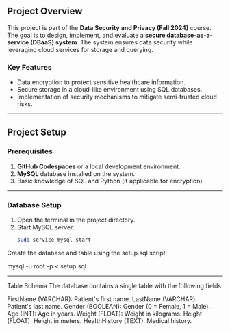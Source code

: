 ## Project Overview
This project is part of the **Data Security and Privacy (Fall 2024)** course. The goal is to design, implement, and evaluate a **secure database-as-a-service (DBaaS) system**. The system ensures data security while leveraging cloud services for storage and querying.

### Key Features
- Data encryption to protect sensitive healthcare information.
- Secure storage in a cloud-like environment using SQL databases.
- Implementation of security mechanisms to mitigate semi-trusted cloud risks.

---

## Project Setup

### Prerequisites
1. **GitHub Codespaces** or a local development environment.
2. **MySQL** database installed on the system.
3. Basic knowledge of SQL and Python (if applicable for encryption).

---

### Database Setup
1. Open the terminal in the project directory.
2. Start MySQL server:
   ```bash
   sudo service mysql start

Create the database and table using the setup.sql script:

mysql -u root -p < setup.sql

---

Table Schema
The database contains a single table with the following fields:

FirstName (VARCHAR): Patient's first name.
LastName (VARCHAR): Patient's last name.
Gender (BOOLEAN): Gender (0 = Female, 1 = Male).
Age (INT): Age in years.
Weight (FLOAT): Weight in kilograms.
Height (FLOAT): Height in meters.
HealthHistory (TEXT): Medical history.
   

